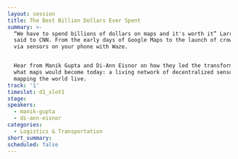 ```yaml
---
layout: session
title: The Best Billion Dollars Ever Spent
summary: >-
  “We have to spend billions of dollars on maps and it's worth it” Larry Page
  said to CNN. From the early days of Google Maps to the launch of crowdsourcing
  via sensors on your phone with Waze. 


  Hear from Manik Gupta and Di-Ann Eisnor on how they led the transformation of
  what maps would become today: a living network of decentralized sensors
  mapping the world live.
track: '1'
timeslot: d1_slot1
stage:
speakers:
  - manik-gupta
  - di-ann-eisnor
categories:
  - Logistics & Transportation
short_summary: 
scheduled: false
---
```


